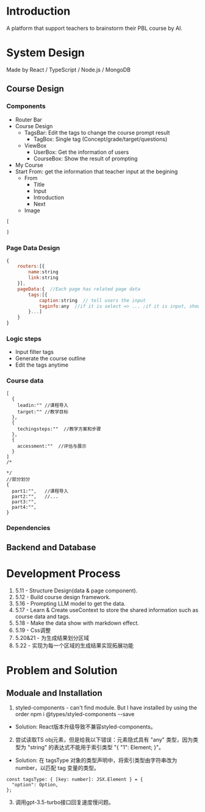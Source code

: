# Introduction
A platform that support teachers to brainstorm their PBL course by AI.

# System Design
Made by React / TypeScript / Node.js / MongoDB

## Course Design
### Components
- Router Bar
- Course Design
  - TagsBar: Edit the tags to change the course prompt result
    - TagBox: Single tag (Concept/grade/target/questions)
  - ViewBox
    - UserBox: Get the information of users
    - CourseBox: Show the result of prompting
- My Course
- Start From: get the information that teacher input at the begining 
  - From
    - Title
    - Input
    - Introduction
    - Next
  - Image
```js
[

]
```
### Page Data Design
```js
{
    routers:[{
        name:string
        link:string
    }],
    pageData:{  //Each page has related page data
        tags:[{
            caption:string  // tell users the input
            taginfo:any  //if it is select => ... ;if it is input, show text 
        }...]
    }
}
```
### Logic steps
- Input filter tags
- Generate the course outline
- Edit the tags anytime

### Course data
```TS
[
  {
    leadin:"" //课程导入
    target:"" //教学目标
  },
  { 
    techingsteps:""  //教学方案和步骤
  },
  {
    accessment:""  //评估与展示
  }
]
/*

*/
//部分划分
{
  part1:"",   //课程导入
  part2:"",   //...
  part3:"",
  part4:"",
}
```

### Dependencies

## Backend and Database


# Development Process
1. 5.11 - Structure Design(data & page component). 
2. 5.12 - Build course design framework.
3. 5.16 - Prompting LLM model to get the data. 
4. 5.17 - Learn & Create useContext to store the shared information such as course data and tags. 
5. 5.18 - Make the data show with markdown effect. 
6. 5.19 - Css调整
7. 5.20&21 - 为生成结果划分区域
8. 5.22 - 实现为每一个区域的生成结果实现拓展功能

# Problem and Solution
## Moduale and Installation
1. styled-components - can't find module. But I have installed by using the order npm i @types/styled-components --save
- Solution: React版本升级导致不兼容styled-components。
2. 尝试读取TS obj元素，但是给我以下错误：元素隐式具有 "any" 类型，因为类型为 "string" 的表达式不能用于索引类型 "{ "1": Element; }"。
- Solution: 在 tagsType 对象的类型声明中，将索引类型由字符串改为 number，以匹配 tag 变量的类型。
```JS
const tagsType: { [key: number]: JSX.Element } = {
  "option": Option,
};
``` 
3. 调用gpt-3.5-turbo接口回复速度慢问题。